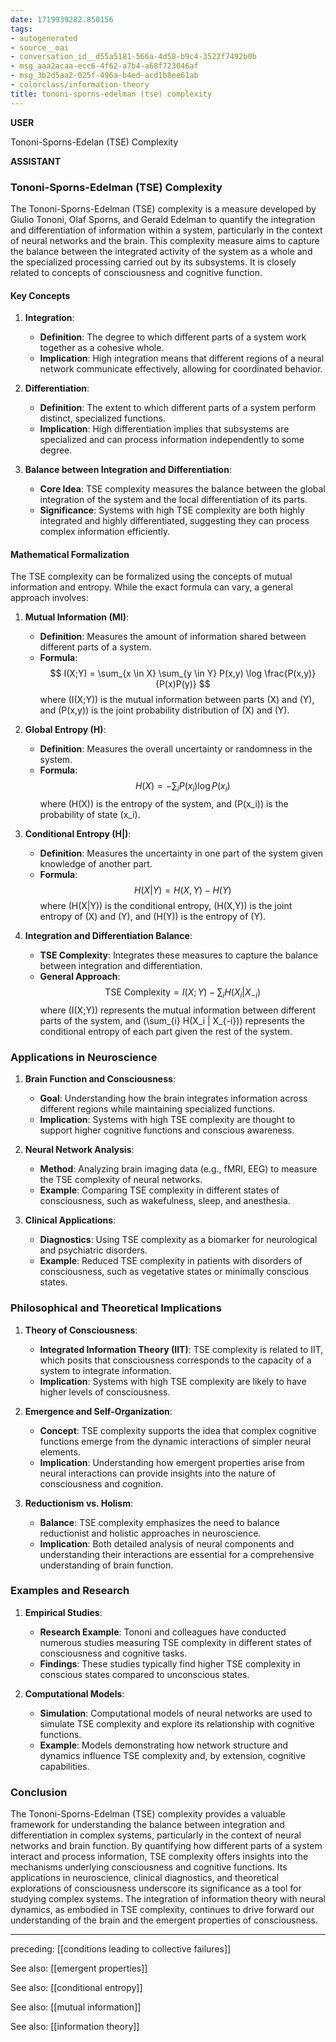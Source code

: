 ```yaml
---
date: 1719939282.850156
tags:
- autogenerated
- source__oai
- conversation_id__d55a5181-566a-4d58-b9c4-3522f7492b0b
- msg_aaa2acaa-ecc6-4f62-a7b4-a68f723046af
- msg_3b2d5aa2-025f-496a-b4ed-acd1b8ee61ab
- colorclass/information-theory
title: tononi-sporns-edelman (tse) complexity
---
```


**USER**

Tononi-Sporns-Edelan (TSE) Complexity


**ASSISTANT**

### Tononi-Sporns-Edelman (TSE) Complexity

The Tononi-Sporns-Edelman (TSE) complexity is a measure developed by Giulio Tononi, Olaf Sporns, and Gerald Edelman to quantify the integration and differentiation of information within a system, particularly in the context of neural networks and the brain. This complexity measure aims to capture the balance between the integrated activity of the system as a whole and the specialized processing carried out by its subsystems. It is closely related to concepts of consciousness and cognitive function.

#### Key Concepts

1. **Integration**:
   - **Definition**: The degree to which different parts of a system work together as a cohesive whole.
   - **Implication**: High integration means that different regions of a neural network communicate effectively, allowing for coordinated behavior.

2. **Differentiation**:
   - **Definition**: The extent to which different parts of a system perform distinct, specialized functions.
   - **Implication**: High differentiation implies that subsystems are specialized and can process information independently to some degree.

3. **Balance between Integration and Differentiation**:
   - **Core Idea**: TSE complexity measures the balance between the global integration of the system and the local differentiation of its parts.
   - **Significance**: Systems with high TSE complexity are both highly integrated and highly differentiated, suggesting they can process complex information efficiently.

#### Mathematical Formalization

The TSE complexity can be formalized using the concepts of mutual information and entropy. While the exact formula can vary, a general approach involves:

1. **Mutual Information (MI)**:
   - **Definition**: Measures the amount of information shared between different parts of a system.
   - **Formula**:
     $$
     I(X;Y) = \sum_{x \in X} \sum_{y \in Y} P(x,y) \log \frac{P(x,y)}{P(x)P(y)}
     $$
     where \(I(X;Y)\) is the mutual information between parts \(X\) and \(Y\), and \(P(x,y)\) is the joint probability distribution of \(X\) and \(Y\).

2. **Global Entropy (H)**:
   - **Definition**: Measures the overall uncertainty or randomness in the system.
   - **Formula**:
     $$
     H(X) = -\sum_{i} P(x_i) \log P(x_i)
     $$
     where \(H(X)\) is the entropy of the system, and \(P(x_i)\) is the probability of state \(x_i\).

3. **Conditional Entropy (H|)**:
   - **Definition**: Measures the uncertainty in one part of the system given knowledge of another part.
   - **Formula**:
     $$
     H(X|Y) = H(X,Y) - H(Y)
     $$
     where \(H(X|Y)\) is the conditional entropy, \(H(X,Y)\) is the joint entropy of \(X\) and \(Y\), and \(H(Y)\) is the entropy of \(Y\).

4. **Integration and Differentiation Balance**:
   - **TSE Complexity**: Integrates these measures to capture the balance between integration and differentiation.
   - **General Approach**:
     $$
     \text{TSE Complexity} = I(X;Y) - \sum_{i} H(X_i | X_{-i})
     $$
     where \(I(X;Y)\) represents the mutual information between different parts of the system, and \(\sum_{i} H(X_i | X_{-i})\) represents the conditional entropy of each part given the rest of the system.

### Applications in Neuroscience

1. **Brain Function and Consciousness**:
   - **Goal**: Understanding how the brain integrates information across different regions while maintaining specialized functions.
   - **Implication**: Systems with high TSE complexity are thought to support higher cognitive functions and conscious awareness.

2. **Neural Network Analysis**:
   - **Method**: Analyzing brain imaging data (e.g., fMRI, EEG) to measure the TSE complexity of neural networks.
   - **Example**: Comparing TSE complexity in different states of consciousness, such as wakefulness, sleep, and anesthesia.

3. **Clinical Applications**:
   - **Diagnostics**: Using TSE complexity as a biomarker for neurological and psychiatric disorders.
   - **Example**: Reduced TSE complexity in patients with disorders of consciousness, such as vegetative states or minimally conscious states.

### Philosophical and Theoretical Implications

1. **Theory of Consciousness**:
   - **Integrated Information Theory (IIT)**: TSE complexity is related to IIT, which posits that consciousness corresponds to the capacity of a system to integrate information.
   - **Implication**: Systems with high TSE complexity are likely to have higher levels of consciousness.

2. **Emergence and Self-Organization**:
   - **Concept**: TSE complexity supports the idea that complex cognitive functions emerge from the dynamic interactions of simpler neural elements.
   - **Implication**: Understanding how emergent properties arise from neural interactions can provide insights into the nature of consciousness and cognition.

3. **Reductionism vs. Holism**:
   - **Balance**: TSE complexity emphasizes the need to balance reductionist and holistic approaches in neuroscience.
   - **Implication**: Both detailed analysis of neural components and understanding their interactions are essential for a comprehensive understanding of brain function.

### Examples and Research

1. **Empirical Studies**:
   - **Research Example**: Tononi and colleagues have conducted numerous studies measuring TSE complexity in different states of consciousness and cognitive tasks.
   - **Findings**: These studies typically find higher TSE complexity in conscious states compared to unconscious states.

2. **Computational Models**:
   - **Simulation**: Computational models of neural networks are used to simulate TSE complexity and explore its relationship with cognitive functions.
   - **Example**: Models demonstrating how network structure and dynamics influence TSE complexity and, by extension, cognitive capabilities.

### Conclusion

The Tononi-Sporns-Edelman (TSE) complexity provides a valuable framework for understanding the balance between integration and differentiation in complex systems, particularly in the context of neural networks and brain function. By quantifying how different parts of a system interact and process information, TSE complexity offers insights into the mechanisms underlying consciousness and cognitive functions. Its applications in neuroscience, clinical diagnostics, and theoretical explorations of consciousness underscore its significance as a tool for studying complex systems. The integration of information theory with neural dynamics, as embodied in TSE complexity, continues to drive forward our understanding of the brain and the emergent properties of consciousness.


---

preceding: [[conditions leading to collective failures]]

See also: [[emergent properties]]


See also: [[conditional entropy]]


See also: [[mutual information]]


See also: [[information theory]]